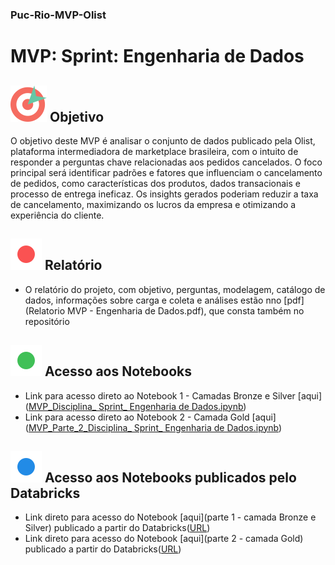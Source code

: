 ### Puc-Rio-MVP-Olist

# MVP: Sprint: Engenharia de Dados

## ![Imagem objetivo](icons8-objective-58.png) Objetivo

O objetivo deste MVP é analisar o conjunto de dados publicado pela Olist, plataforma intermediadora de marketplace brasileira, com o intuito de responder a perguntas chave relacionadas aos pedidos cancelados. O foco principal será identificar padrões e fatores que influenciam o cancelamento de pedidos, como características dos produtos, dados transacionais e processo de entrega ineficaz. Os insights gerados poderiam reduzir a taxa de cancelamento, maximizando os lucros da empresa e otimizando a experiência do cliente.


## ![1](ponto-verm.png) Relatório
- O relatório do projeto, com objetivo, perguntas, modelagem, catálogo de dados, informações sobre carga e coleta e análises estão nno [pdf](Relatorio MVP - Engenharia de Dados.pdf), que consta também no repositório


## ![2](ponto-verde.png) Acesso aos Notebooks
- Link para acesso direto ao Notebook 1 - Camadas Bronze e Silver [aqui]([MVP_Disciplina_ Sprint_ Engenharia de Dados.ipynb](https://github.com/claradelboni/Puc-Rio-MVP-Olist/blob/main/MVP_Disciplina_%20Sprint_%20Engenharia%20de%20Dados.ipynb))
- Link para acesso direto ao Notebook 2 - Camada Gold [aqui]([MVP_Parte_2_Disciplina_ Sprint_ Engenharia de Dados.ipynb](https://github.com/claradelboni/Puc-Rio-MVP-Olist/blob/main/MVP_Parte_2_Disciplina_%20Sprint_%20Engenharia%20de%20Dados.ipynb))


## ![3](ponto-azul.png) Acesso aos Notebooks publicados pelo Databricks
- Link direto para acesso do Notebook [aqui](parte 1 - camada Bronze e Silver) publicado a partir do Databricks([URL](https://databricks-prod-cloudfront.cloud.databricks.com/public/4027ec902e239c93eaaa8714f173bcfc/2039929868144028/2485717882172994/126587948245777/latest.html))
- Link direto para acesso do Notebook [aqui](parte 2 - camada Gold) publicado a partir do Databricks([URL](https://databricks-prod-cloudfront.cloud.databricks.com/public/4027ec902e239c93eaaa8714f173bcfc/2039929868144028/1929157071584408/126587948245777/latest.html))
